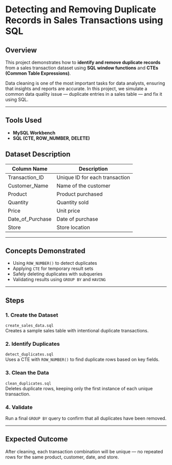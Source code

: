 # Detecting and Removing Duplicate Records in Sales Transactions using SQL

## Overview
This project demonstrates how to **identify and remove duplicate records** from a sales transaction dataset using **SQL window functions** and **CTEs (Common Table Expressions)**.

Data cleaning is one of the most important tasks for data analysts, ensuring that insights and reports are accurate. In this project, we simulate a common data quality issue — duplicate entries in a sales table — and fix it using SQL.

---

## Tools Used
- **MySQL Workbench**
- **SQL (CTE, ROW_NUMBER, DELETE)**

## Dataset Description
| Column Name | Description |
|--------------|-------------|
| Transaction_ID | Unique ID for each transaction |
| Customer_Name | Name of the customer |
| Product | Product purchased |
| Quantity | Quantity sold |
| Price | Unit price |
| Date_of_Purchase | Date of purchase |
| Store | Store location |

---

## Concepts Demonstrated
- Using `ROW_NUMBER()` to detect duplicates  
- Applying `CTE` for temporary result sets  
- Safely deleting duplicates with subqueries  
- Validating results using `GROUP BY` and `HAVING`

---

## Steps

### 1️. Create the Dataset
`create_sales_data.sql`  
Creates a sample sales table with intentional duplicate transactions.

### 2️. Identify Duplicates
`detect_duplicates.sql`  
Uses a CTE with `ROW_NUMBER()` to find duplicate rows based on key fields.

### 3️. Clean the Data
`clean_duplicates.sql`  
Deletes duplicate rows, keeping only the first instance of each unique transaction.

### 4️. Validate
Run a final `GROUP BY` query to confirm that all duplicates have been removed.


---


## Expected Outcome
After cleaning, each transaction combination will be unique — no repeated rows for the same product, customer, date, and store.
